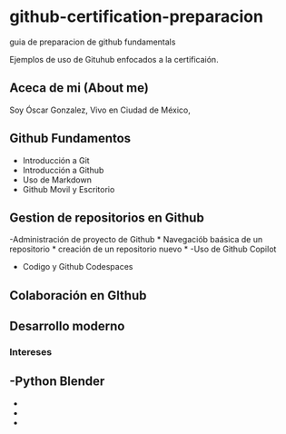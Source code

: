 # github-certification-preparacion
guia de preparacion de github fundamentals

Ejemplos de uso de Gituhub enfocados a la certificaión.

## Aceca de mi (About me)

Soy Óscar Gonzalez, Vivo en Ciudad de México, 

## Github Fundamentos
 - Introducción a Git
 - Introducción a Github
 - Uso de Markdown
 - Github Movil y Escritorio
## Gestion de repositorios en Github
  -Administración de proyecto de Github
     * Navegaciób baásica de un repositorio
     * creación de un repositorio nuevo
     * 
  -Uso de Github Copilot
  - Codigo y Github Codespaces
## Colaboración en GIthub

## Desarrollo moderno

### Intereses

-Python Blender
-
-
-
-
